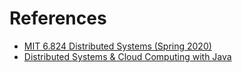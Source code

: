 # References
- [MIT 6.824 Distributed Systems (Spring 2020)](https://www.youtube.com/playlist?list=PLrw6a1wE39_tb2fErI4-WkMbsvGQk9_UB)
- [Distributed Systems & Cloud Computing with Java](https://www.udemy.com/course/distributed-systems-cloud-computing-with-java/)
